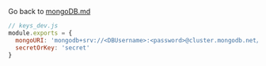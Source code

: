 Go back to [mongoDB.md](../mongoDB.md)

```js
// keys_dev.js
module.exports = {
  mongoURI: 'mongodb+srv://<DBUsername>:<password>@cluster.mongodb.net/test?retryWrites=true&w=majority',
  secretOrKey: 'secret'
}
```
